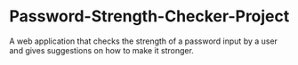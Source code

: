 # Password-Strength-Checker-Project
A web application that checks the strength of a password input by a user and gives suggestions on how to make it stronger.
